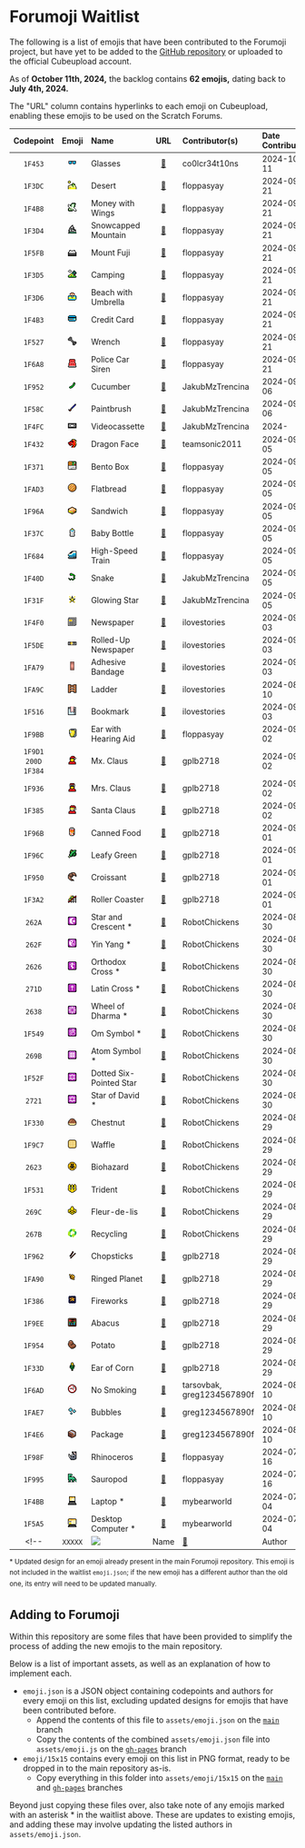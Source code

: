 # Forumoji Waitlist

The following is a list of emojis that have been contributed to the Forumoji project, but have yet to be added to the [GitHub repository](https://github.com/vercte/forumoji) or uploaded to the official Cubeupload account.

As of **October 11th, 2024,** the backlog contains **62 emojis,** dating back to **July 4th, 2024.**

The "URL" column contains hyperlinks to each emoji on Cubeupload, enabling these emojis to be used on the Scratch Forums.

|Codepoint|Emoji|Name|URL|Contributor(s)|Date Contributed|
|:-------:|:---:|:---|:-:|:-------------|:---------------|
|`1F453`|![](emoji/15x15/1f453.png)|Glasses|[🔗](https://u.cubeupload.com/Octostomp/pixilframe09.png)|co0lcr34t10ns|2024-10-11|
|`1F3DC`|![](emoji/15x15/1f3dc.png)|Desert|[🔗](https://u.cubeupload.com/popularknight/pixilframe042.png)|floppasyay|2024-09-21|
|`1F4B8`|![](emoji/15x15/1f4b8.png)|Money with Wings|[🔗](https://u.cubeupload.com/popularknight/pixilframe043.png)|floppasyay|2024-09-21|
|`1F3D4`|![](emoji/15x15/1f3d4.png)|Snowcapped Mountain|[🔗](https://u.cubeupload.com/popularknight/pixilframe037.png)|floppasyay|2024-09-21|
|`1F5FB`|![](emoji/15x15/1f5fb.png)|Mount Fuji|[🔗](https://u.cubeupload.com/popularknight/pixilframe038.png)|floppasyay|2024-09-21|
|`1F3D5`|![](emoji/15x15/1f3d5.png)|Camping|[🔗](https://u.cubeupload.com/popularknight/pixilframe039.png)|floppasyay|2024-09-21|
|`1F3D6`|![](emoji/15x15/1f3d6.png)|Beach with Umbrella|[🔗](https://u.cubeupload.com/popularknight/pixilframe040.png)|floppasyay|2024-09-21|
|`1F4B3`|![](emoji/15x15/1f4b3.png)|Credit Card|[🔗](https://u.cubeupload.com/popularknight/pixilframe045.png)|floppasyay|2024-09-21|
|`1F527`|![](emoji/15x15/1f527.png)|Wrench|[🔗](https://u.cubeupload.com/popularknight/pixilframe048.png)|floppasyay|2024-09-21|
|`1F6A8`|![](emoji/15x15/1f6a8.png)|Police Car Siren|[🔗](https://u.cubeupload.com/popularknight/pixilframe049.png)|floppasyay|2024-09-21|
|`1F952`|![](emoji/15x15/1f952.png)|Cucumber|[🔗](https://u.cubeupload.com/JakubMzTrencina/FcUDAf.png)|JakubMzTrencina|2024-09-06|
|`1F58C`|![](emoji/15x15/1f58c.png)|Paintbrush|[🔗](https://u.cubeupload.com/JakubMzTrencina/Ayz7bt.png)|JakubMzTrencina|2024-09-06|
|`1F4FC`|![](emoji/15x15/1f4fc.png)|Videocassette|[🔗](https://u.cubeupload.com/JakubMzTrencina/MKX8Ug.png)|JakubMzTrencina|2024-|
|`1F432`|![](emoji/15x15/1f432.png)|Dragon Face|[🔗](https://u.cubeupload.com/teamsonic2011/1f432.png)|teamsonic2011|2024-09-05|
|`1F371`|![](emoji/15x15/1f371.png)|Bento Box|[🔗](https://u.cubeupload.com/popularknight/pixilframe032.png)|floppasyay|2024-09-05|
|`1FAD3`|![](emoji/15x15/1fad3.png)|Flatbread|[🔗](https://u.cubeupload.com/popularknight/pixilframe031.png)|floppasyay|2024-09-05|
|`1F96A`|![](emoji/15x15/1f96a.png)|Sandwich|[🔗](https://u.cubeupload.com/popularknight/pixilframe033.png)|floppasyay|2024-09-05|
|`1F37C`|![](emoji/15x15/1f37c.png)|Baby Bottle|[🔗](https://u.cubeupload.com/popularknight/pixilframe030.png)|floppasyay|2024-09-05|
|`1F684`|![](emoji/15x15/1f684.png)|High-Speed Train|[🔗](https://u.cubeupload.com/popularknight/pixilframe034.png)|floppasyay|2024-09-05|
|`1F40D`|![](emoji/15x15/1f40d.png)|Snake|[🔗](https://u.cubeupload.com/JakubMzTrencina/QdyQCL.png)|JakubMzTrencina|2024-09-05|
|`1F31F`|![](emoji/15x15/1f31f.png)|Glowing Star|[🔗](https://u.cubeupload.com/JakubMzTrencina/q7gyCv.png)|JakubMzTrencina|2024-09-05|
|`1F4F0`|![](emoji/15x15/1f4f0.png)|Newspaper|[🔗](https://u.cubeupload.com/CocoTheMii/1f4f0.png)|ilovestories|2024-09-03|
|`1F5DE`|![](emoji/15x15/1f5de.png)|Rolled-Up Newspaper|[🔗](https://u.cubeupload.com/CocoTheMii/1f5de.png)|ilovestories|2024-09-03|
|`1FA79`|![](emoji/15x15/1fa79.png)|Adhesive Bandage|[🔗](https://u.cubeupload.com/CocoTheMii/1fa79.png)|ilovestories|2024-09-03|
|`1FA9C`|![](emoji/15x15/1fa9c.png)|Ladder|[🔗](https://u.cubeupload.com/CocoTheMii/1fa9c.png)|ilovestories|2024-08-10|
|`1F516`|![](emoji/15x15/1f516.png)|Bookmark|[🔗](https://u.cubeupload.com/CocoTheMii/1f516.png)|ilovestories|2024-09-03|
|`1F9BB`|![](emoji/15x15/1f9bb.png)|Ear with Hearing Aid|[🔗](https://u.cubeupload.com/popularknight/d8apixilframe05.png)|floppasyay|2024-09-02|
|`1F9D1 200D 1F384`|![](emoji/15x15/1f9d1-200d-1f384.png)|Mx. Claus|[🔗](https://u.cubeupload.com/GreyFox/mxclaus.png)|gplb2718|2024-09-02|
|`1F936`|![](emoji/15x15/1f936.png)|Mrs. Claus|[🔗](https://u.cubeupload.com/GreyFox/msclaus.png)|gplb2718|2024-09-02|
|`1F385`|![](emoji/15x15/1f385.png)|Santa Claus|[🔗](https://u.cubeupload.com/GreyFox/santa.png)|gplb2718|2024-09-02|
|`1F96B`|![](emoji/15x15/1f96b.png)|Canned Food|[🔗](https://u.cubeupload.com/GreyFox/soup.png)|gplb2718|2024-09-01|
|`1F96C`|![](emoji/15x15/1f96c.png)|Leafy Green|[🔗](https://u.cubeupload.com/GreyFox/kale.png)|gplb2718|2024-09-01|
|`1F950`|![](emoji/15x15/1f950.png)|Croissant|[🔗](https://u.cubeupload.com/GreyFox/crossant.png)|gplb2718|2024-09-01|
|`1F3A2`|![](emoji/15x15/1f3a2.png)|Roller Coaster|[🔗](https://u.cubeupload.com/GreyFox/coaster.png)|gplb2718|2024-09-01|
|`262A`|![](emoji/15x15/262a.png)|Star and Crescent *|[🔗](https://u.cubeupload.com/RoboChemist/U262A.png)|RobotChickens|2024-08-30|
|`262F`|![](emoji/15x15/262f.png)|Yin Yang *|[🔗](https://u.cubeupload.com/RoboChemist/U262F.png)|RobotChickens|2024-08-30|
|`2626`|![](emoji/15x15/2626.png)|Orthodox Cross *|[🔗](https://u.cubeupload.com/RoboChemist/U2626V2.png)|RobotChickens|2024-08-30|
|`271D`|![](emoji/15x15/271d.png)|Latin Cross *|[🔗](https://u.cubeupload.com/RoboChemist/U271D.png)|RobotChickens|2024-08-30|
|`2638`|![](emoji/15x15/2638.png)|Wheel of Dharma *|[🔗](https://u.cubeupload.com/RoboChemist/U2638.png)|RobotChickens|2024-08-30|
|`1F549`|![](emoji/15x15/1f549.png)|Om Symbol *|[🔗](https://u.cubeupload.com/RoboChemist/U1F549.png)|RobotChickens|2024-08-30|
|`269B`|![](emoji/15x15/269b.png)|Atom Symbol *|[🔗](https://u.cubeupload.com/RoboChemist/U269B.png)|RobotChickens|2024-08-30|
|`1F52F`|![](emoji/15x15/1f52f.png)|Dotted Six-Pointed Star|[🔗](https://u.cubeupload.com/RoboChemist/U1F52F.png)|RobotChickens|2024-08-30|
|`2721`|![](emoji/15x15/2721.png)|Star of David *|[🔗](https://u.cubeupload.com/RoboChemist/U2721.png)|RobotChickens|2024-08-30|
|`1F330`|![](emoji/15x15/1F330.png)|Chestnut|[🔗](https://u.cubeupload.com/RoboChemist/U1F330.png)|RobotChickens|2024-08-29|
|`1F9C7`|![](emoji/15x15/1f9c7.png)|Waffle|[🔗](https://u.cubeupload.com/RoboChemist/U1F37F.png)|RobotChickens|2024-08-29|
|`2623`|![](emoji/15x15/2623.png)|Biohazard|[🔗](https://u.cubeupload.com/RoboChemist/U2623.png)|RobotChickens|2024-08-29|
|`1F531`|![](emoji/15x15/1f531.png)|Trident|[🔗](https://u.cubeupload.com/RoboChemist/U1F531V2.png)|RobotChickens|2024-08-29|
|`269C`|![](emoji/15x15/269c.png)|Fleur-de-lis|[🔗](https://u.cubeupload.com/RoboChemist/U269CV2.png)|RobotChickens|2024-08-29|
|`267B`|![](emoji/15x15/267B.png)|Recycling|[🔗](https://u.cubeupload.com/RoboChemist/U267B.png)|RobotChickens|2024-08-29|
|`1F962`|![](emoji/15x15/1f962.png)|Chopsticks|[🔗](https://u.cubeupload.com/GreyFox/pixilframe02.png)|gplb2718|2024-08-29|
|`1FA90`|![](emoji/15x15/1fa90.png)|Ringed Planet|[🔗](https://u.cubeupload.com/GreyFox/pixilframe03.png)|gplb2718|2024-08-29|
|`1F386`|![](emoji/15x15/1f386.png)|Fireworks|[🔗](https://u.cubeupload.com/GreyFox/pixilframe04.png)|gplb2718|2024-08-29|
|`1F9EE`|![](emoji/15x15/1f9ee.png)|Abacus|[🔗](https://u.cubeupload.com/GreyFox/pixilframe05.png)|gplb2718|2024-08-29|
|`1F954`|![](emoji/15x15/1f954.png)|Potato|[🔗](https://u.cubeupload.com/GreyFox/pixilframe0.png)|gplb2718|2024-08-29|
|`1F33D`|![](emoji/15x15/1f33d.png)|Ear of Corn|[🔗](https://u.cubeupload.com/GreyFox/pixilframe01.png)|gplb2718|2024-08-29|
|`1F6AD`|![](emoji/15x15/1f6ad.png)|No Smoking|[🔗](https://u.cubeupload.com/greg1234567890f/nosmoking.png)|tarsovbak, greg1234567890f|2024-08-10|
|`1FAE7`|![](emoji/15x15/1fae7.png)|Bubbles|[🔗](https://u.cubeupload.com/greg1234567890f/bubbles.png)|greg1234567890f|2024-08-10|
|`1F4E6`|![](emoji/15x15/1f4e6.png)|Package|[🔗](https://u.cubeupload.com/greg1234567890f/package.png)|greg1234567890f|2024-08-10|
|`1F98F`|![](emoji/15x15/1f98f.png)|Rhinoceros|[🔗](https://u.cubeupload.com/popularknight/pixilframe027.png)|floppasyay|2024-07-16|
|`1F995`|![](emoji/15x15/1f995.png)|Sauropod|[🔗](https://u.cubeupload.com/popularknight/pixilframe028.png)|floppasyay|2024-07-16|
|`1F4BB`|![](emoji/15x15/1f4bb.png)|Laptop *|[🔗](https://u.cubeupload.com/CocoTheMii/1f4bb.png)|mybearworld|2024-07-04|
|`1F5A5`|![](emoji/15x15/1f5a5.png)|Desktop Computer *|[🔗](https://u.cubeupload.com/CocoTheMii/1f5a5.png)|mybearworld|2024-07-04|
<!-- |`XXXXX`|![](emoji/15x15/xxxxx.png)|Name|[🔗](URL)|Author|YYYY-MM-DD| -->

<sup>* Updated design for an emoji already present in the main Forumoji repository. This emoji is not included in the waitlist `emoji.json`; if the new emoji has a different author than the old one, its entry will need to be updated manually.</sup>

## Adding to Forumoji
Within this repository are some files that have been provided to simplify the process of adding the new emojis to the main repository.

Below is a list of important assets, as well as an explanation of how to implement each.

* `emoji.json` is a JSON object containing codepoints and authors for every emoji on this list, excluding updated designs for emojis that have been contributed before.
  * Append the contents of this file to `assets/emoji.json` on the [`main`](https://github.com/vercte/forumoji) branch
  * Copy the contents of the combined `assets/emoji.json` file into `assets/emoji.js` on the [`gh-pages`](https://github.com/vercte/forumoji/tree/gh-pages) branch
* `emoji/15x15` contains every emoji on this list in PNG format, ready to be dropped in to the main repository as-is.
  * Copy everything in this folder into `assets/emoji/15x15` on the [`main`](https://github.com/vercte/forumoji) and [`gh-pages`](https://github.com/vercte/forumoji/tree/gh-pages) branches

Beyond just copying these files over, also take note of any emojis marked with an asterisk * in the waitlist above. These are updates to existing emojis, and adding these may involve updating the listed authors in `assets/emoji.json`.
